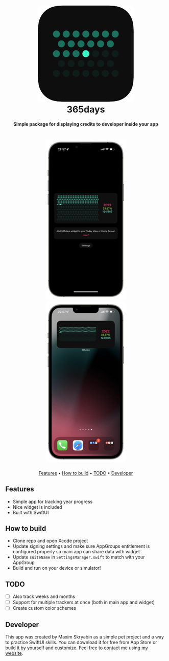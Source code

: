 <h1 align="center">
  <br>
  <img src="https://raw.githubusercontent.com/moridaffy/365days-ios/master/Icon.png" alt="App Icon" width="300">
  <br>
  365days
  <br>
</h1>

<h4 align="center">Simple package for displaying credits to developer inside your app</h4>

<h1 align="center">
<img src="https://raw.githubusercontent.com/moridaffy/365days-ios/master/screenshot_app.png" width="250"> <img src="https://raw.githubusercontent.com/moridaffy/365days-ios/master/screenshot_widget.png" width="250">
</h1>

<p align="center">
  <a href="#Features">Features</a> •
  <a href="#How-to-build">How to build</a> •
  <a href="#TODO">TODO</a> •
  <a href="#Developer">Developer</a>
</p>

## Features
* Simple app for tracking year progress
* Nice widget is included
* Built with SwiftUI

## How to build
- Clone repo and open Xcode project
- Update signing settings and make sure AppGroups entitlement is configured properly so main app can share data with widget
- Update `suiteName` in `SettingsManager.swift` to match with your AppGroup
- Build and run on your device or simulator!

## TODO
- [ ] Also track weeks and months
- [ ] Support for multiple trackers at once (both in main app and widget)
- [ ] Create custom color schemes

## Developer
This app was created by Maxim Skryabin as a simple pet project and a way to practice SwiftUI skills. You can download it for free from App Store or build it by yourself and customize. Feel free to contact me using <a href="https://mxm.codes/contact-en/">my website</a>.
